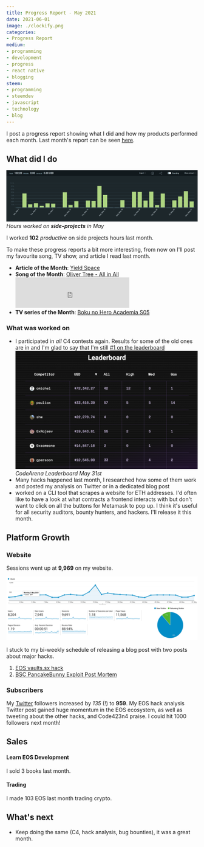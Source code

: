 ```yaml
---
title: Progress Report - May 2021
date: 2021-06-01
image: ./clockify.png
categories:
- Progress Report
medium:
- programming
- development
- progress
- react native
- blogging
steem:
- programming
- steemdev
- javascript
- technology
- blog
---
```



I post a progress report showing what I did and how my products performed each month.
Last month's report can be seen [here](/progress-report-april-2021).

## What did I do

![Productive Hours in May](./clockify.png)
_Hours worked on **side-projects** in May_

I worked **102** _productive_ on side projects hours last month.

To make these progress reports a bit more interesting, from now on I'll post my favourite song, TV show, and article I read last month.

* **Article of the Month**: [Yield Space](https://yield.is/YieldSpace.pdf)
* **Song of the Month**: [Oliver Tree - All in All](https://open.spotify.com/track/2fAfLaxE6fswBIFKdh8L89)
    <iframe src="https://open.spotify.com/embed/track/2fAfLaxE6fswBIFKdh8L89" width="300" height="80" frameborder="0" allowtransparency="true" allow="encrypted-media"></iframe>
* **TV series of the Month**: [Boku no Hero Academia S05](https://trakt.tv/shows/my-hero-academia/seasons/5)

### What was worked on

- I participated in _all_ C4 contests again. Results for some of the old ones are in and I'm glad to say that I'm still [#1 on the leaderboard](https://code423n4.com/leaderboard/)
    ![CodeArena Leaderboard](./c4.png)
    _CodeArena Leaderboard May 31st_
- Many hacks happened last month, I researched how some of them work and posted my analysis on Twitter or in a dedicated blog post
- worked on a CLI tool that scrapes a website for ETH addresses. I'd often like to have a look at what contracts a frontend interacts with but don't want to click on all the buttons for Metamask to pop up. I think it's useful for all security auditors, bounty hunters, and hackers. I'll release it this month.

## Platform Growth

### Website

Sessions went up at **9,969** on my website.

![Website Traffic](./website-traffic.png)

I stuck to my bi-weekly schedule of releasing a blog post with two posts about major hacks.

1. [EOS vaults.sx hack](/eos-vault-sx-hack/)
2. [BSC PancakeBunny Exploit Post Mortem](/bsc-pancake-bunny-exploit-post-mortem/)

### Subscribers

My [Twitter](https://twitter.com/cmichelio) followers increased by _135_ (!) to **959**. My EOS hack analysis Twitter post gained huge momentum in the EOS ecosystem, as well as tweeting about the other hacks, and Code423n4 praise. I could hit 1000 followers next month!

## Sales

#### Learn EOS Development

I sold 3 books last month.

#### Trading

I made 103 EOS last month trading crypto.

## What's next

- Keep doing the same (C4, hack analysis, bug bounties), it was a great month.

